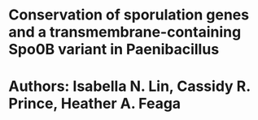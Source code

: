 # Conservation of sporulation genes and a transmembrane-containing Spo0B variant in Paenibacillus
# Authors: Isabella N. Lin, Cassidy R. Prince, Heather A. Feaga
